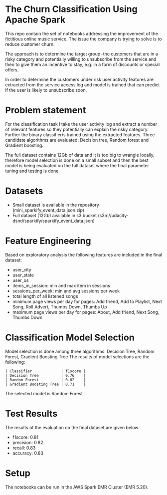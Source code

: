 # The Churn Classification Using Apache Spark

  This repo contain the set of notebooks addressing the improvement of the fictitious online music service.
  The issue the company is trying to solve is to reduce customer churn.

  The approach is to determine the target group - the customers that are in a risky category and potentially willing to unsubscribe from the service and then to give them an incentive to stay, e.g. in a form of discounts or special offers.

  In order to determine the customers under risk user activity features are extracted from the service access log and model is trained that can predict if the user is likely to unsubscribe soon.

# Problem statement

  For the classification task I take the user activity log and extract a number of relevant features so they potentially can explain the risky category:
  Further the binary classifier is trained using the extracted features. Three candidate algorithms are evaluated: Decision tree, Random forest and Gradient boosting.

  The full dataset contains 12Gb of data and it is too big to wrangle locally, therefore model selection is done on a small subset and then the best model
  is being evaluated on the full dataset where the final parameter tuning and testing is done.

# Datasets

  - Small dataset is available in the repository (mini_sparkify_event_data.json.zip)
  - Full dataset (12Gb) available in s3 bucket (s3n://udacity-dsnd/sparkify/sparkify_event_data.json)

# Feature Engineering

  Based on exploratory analysis the following features are included in the final dataset:
  - user_city
  - user_state
  - user_os
  - items_in_session: min and max item in sessions
  - sessions_per_week: min and avg sessions per week
  - total length of all listened songs
  - minimum page views per day for pages: Add friend, Add to Playlist, Next Song, Roll Advert, Thumbs Down, Thumbs Up
  - maximum page views per day for pages: About, Add friend, Next Song, Thumbs Down

# Classification Model Selection

  Model selection is done among three algorithms: Decision Tree, Random Forest, Gradient Boosting Tree
  The results of model selections are the following:

    | Classifier             | f1score |
    | Decision Tree          | 0.76    |
    | Random Forest          | 0.82    |
    | Gradient Boosting Tree | 0.71    |

  The selected model is Random Forest

# Test Results

  The results of the evaluation on the final dataset are given below:
  - f1score: 0.81
  - precision: 0.82
  - recall: 0.83
  - accuracy: 0.83

# Setup

  The notebooks can be run in the AWS Spark EMR Cluster (EMR 5.20).
